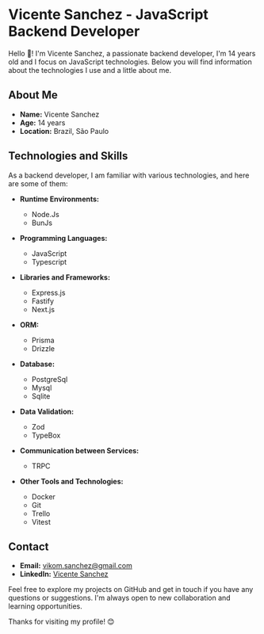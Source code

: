 # Vicente Sanchez - JavaScript Backend Developer

Hello 👋! I'm Vicente Sanchez, a passionate backend developer, I'm 14 years old and I focus on JavaScript technologies. Below you will find information about the technologies I use and a little about me.

## About Me
- **Name:** Vicente Sanchez
- **Age:** 14 years
- **Location:** Brazil, São Paulo

## Technologies and Skills
As a backend developer, I am familiar with various technologies, and here are some of them:

- **Runtime Environments:**
  - Node.Js
  - BunJs

- **Programming Languages:**
  - JavaScript
  - Typescript

- **Libraries and Frameworks:**
  - Express.js
  - Fastify
  - Next.js

- **ORM:**
  - Prisma
  - Drizzle

- **Database:**
  - PostgreSql
  - Mysql
  - Sqlite

- **Data Validation:**
  - Zod
  - TypeBox

- **Communication between Services:**
  - TRPC

- **Other Tools and Technologies:**
  - Docker
  - Git
  - Trello
  - Vitest
<!-- 
## Featured Projects
- [Project Name 1](link to the repository): Brief description of the project.
- [Project Name 2](link to the repository): Brief description of the project.
!-->

## Contact
- **Email:** [vikom.sanchez@gmail.com](mailto:vikom.sanchez@gmail.com)
- **LinkedIn:** [Vicente Sanchez](https://www.linkedin.com/in/vicentesan)
<!-- 
## Contributions
- [Project/Open Source Contribution 1](link to the contribution): Brief description of the contribution.
- [Project/Open Source Contribution 2](link to the contribution): Brief description of the contribution.


## Future Goals
- []
!-->

Feel free to explore my projects on GitHub and get in touch if you have any questions or suggestions. I'm always open to new collaboration and learning opportunities.

Thanks for visiting my profile! 😊
